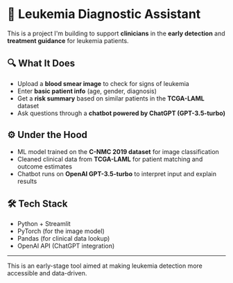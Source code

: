 # 🧠 Leukemia Diagnostic Assistant

This is a project I'm building to support **clinicians** in the **early detection** and **treatment guidance** for leukemia patients.

## 🔍 What It Does

- Upload a **blood smear image** to check for signs of leukemia
- Enter **basic patient info** (age, gender, diagnosis)
- Get a **risk summary** based on similar patients in the **TCGA-LAML** dataset
- Ask questions through a **chatbot powered by ChatGPT (GPT-3.5-turbo)**

## ⚙️ Under the Hood

- ML model trained on the **C-NMC 2019 dataset** for image classification
- Cleaned clinical data from **TCGA-LAML** for patient matching and outcome estimates
- Chatbot runs on **OpenAI GPT-3.5-turbo** to interpret input and explain results

## 🛠️ Tech Stack

- Python + Streamlit
- PyTorch (for the image model)
- Pandas (for clinical data lookup)
- OpenAI API (ChatGPT integration)

---

This is an early-stage tool aimed at making leukemia detection more accessible and data-driven.
